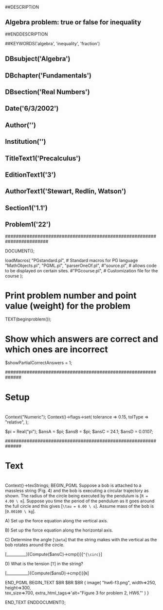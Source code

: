 ##DESCRIPTION
##  Algebra problem: true or false for inequality 
##ENDDESCRIPTION

##KEYWORDS('algebra', 'inequality', 'fraction')

## DBsubject('Algebra')
## DBchapter('Fundamentals')
## DBsection('Real Numbers')
## Date('6/3/2002')
## Author('')
## Institution('')
## TitleText1('Precalculus')
## EditionText1('3')
## AuthorText1('Stewart, Redlin, Watson')
## Section1('1.1')
## Problem1('22')

########################################################################

DOCUMENT();      

loadMacros(
   "PGstandard.pl",     # Standard macros for PG language
   "MathObjects.pl",
   "PGML.pl",
   "parserOneOf.pl",
   #"source.pl",        # allows code to be displayed on certain sites.
   #"PGcourse.pl",      # Customization file for the course
);

# Print problem number and point value (weight) for the problem
TEXT(beginproblem());

# Show which answers are correct and which ones are incorrect
$showPartialCorrectAnswers = 1;

##############################################################
#
#  Setup
#
#
Context("Numeric");
Context()->flags->set(
  tolerance => 0.15,
  tolType => "relative",
);

$pi = Real("pi");
$ansA = $pi;
$ansB = $pi;
$ansC = 24.1;
$ansD = 0.0107;

##############################################################
#
#  Text
#
#

Context()->texStrings;
BEGIN_PGML
Suppose a bob is attached to a massless string (Fig. 4) and the bob is executing a circular trajectory as shown. The radius of the circle being executed by the pendulum is [`R = 4.00 \ m`]. Suppose you time the period of the pendulum as it goes around the full circle and this gives [`\tau = 6.00 \ s`]. Assume mass of the bob is [`0.00100 \ kg`].


A\) Set up the force equation along the vertical axis.

B\) Set up the force equation along the horizontal axis.

C\) Determine the angle [`\beta`] that the string makes with the vertical as the bob rotates around the circle.

[__________]{Compute($ansC)->cmp()}[`^{\circ}`]

D\) What is the tension [`T`] in the string? 

[___________]{Compute($ansD)->cmp()}[`N`]


END_PGML
BEGIN_TEXT
$BR
$BR
$BR
\{ image( "hw6-f3.png", width=>250, height=>300,  
tex_size=>700, extra_html_tags=>'alt="Figure 3 for problem 2, HW6."' ) \}


END_TEXT
ENDDOCUMENT();        
